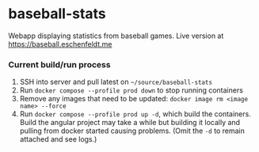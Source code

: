 # baseball-stats
Webapp displaying statistics from baseball games. Live version at https://baseball.eschenfeldt.me

### Current build/run process

1. SSH into server and pull latest on `~/source/baseball-stats`
2. Run `docker compose --profile prod down` to stop running containers
3. Remove any images that need to be updated: `docker image rm <image name> --force`
4. Run `docker compose --profile prod up -d`, which build the containers. Build the angular project may take a while but building it locally and pulling from docker started causing problems. (Omit the `-d` to remain attached and see logs.)
